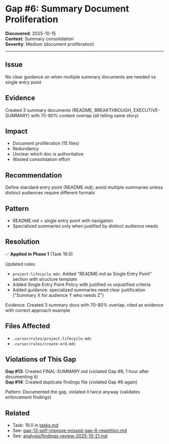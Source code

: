 # Gap #6: Summary Document Proliferation

**Discovered**: 2025-10-15  
**Context**: Summary consolidation  
**Severity**: Medium (document proliferation)

---

## Issue

No clear guidance on when multiple summary documents are needed vs single entry point

## Evidence

Created 3 summary documents (README, BREAKTHROUGH, EXECUTIVE-SUMMARY) with 70-80% content overlap (all telling same story)

## Impact

- Document proliferation (15 files)
- Redundancy
- Unclear which doc is authoritative
- Wasted consolidation effort

## Recommendation

Define standard entry point (README.md); avoid multiple summaries unless distinct audiences require different formats

## Pattern

- README.md = single entry point with navigation
- Specialized summaries only when justified by distinct audience needs

## Resolution

✅ **Applied in Phase 1** (Task 19.0)

Updated rules:

- `project-lifecycle.mdc`: Added "README.md as Single Entry Point" section with structure template
- Added Single Entry Point Policy with justified vs unjustified criteria
- Added guidance: specialized summaries need clear justification ("Summary X for audience Y who needs Z")

Evidence: Created 3 summary docs with 70-80% overlap; cited as evidence with correct approach example

## Files Affected

- `.cursor/rules/project-lifecycle.mdc`
- `.cursor/rules/create-erd.mdc`

## Violations of This Gap

**Gap #13**: Created FINAL-SUMMARY.md (violated Gap #6, 1 hour after documenting it)  
**Gap #14**: Created duplicate findings file (violated Gap #6 again)

Pattern: Documented the gap, violated it twice anyway (validates enforcement findings)

## Related

- Task: 19.0 in [tasks.md](../tasks.md)
- See: [gap-13-self-improve-missed-gap-6-repetition.md](gap-13-self-improve-missed-gap-6-repetition.md)
- See: [analysis/findings-review-2025-10-21.md](../analysis/findings-review-2025-10-21.md)

